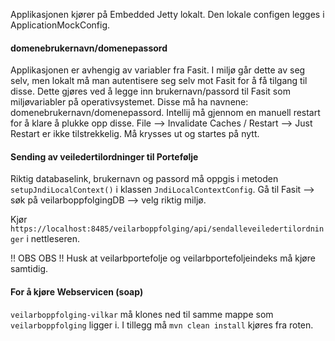 Applikasjonen kjører på Embedded Jetty lokalt. Den lokale configen legges i ApplicationMockConfig.

#### domenebrukernavn/domenepassord
Applikasjonen er avhengig av variabler fra Fasit. I miljø går dette av seg selv, men lokalt må man autentisere seg selv
mot Fasit for å få tilgang til disse. Dette gjøres ved å legge inn brukernavn/passord til Fasit som miljøvariabler
på operativsystemet. Disse må ha navnene: domenebrukernavn/domenepassord. Intellij må gjennom en manuell restart for å
klare å plukke opp disse. File --> Invalidate Caches / Restart --> Just Restart er ikke tilstrekkelig. Må krysses ut
og startes på nytt.

#### Sending av veiledertilordninger til Portefølje
Riktig databaselink, brukernavn og passord må oppgis i metoden ``setupJndiLocalContext()`` i klassen
``JndiLocalContextConfig``. Gå til Fasit --> søk på veilarboppfolgingDB --> velg riktig miljø.

Kjør ``https://localhost:8485/veilarboppfolging/api/sendalleveiledertilordninger`` i nettleseren.

!! OBS OBS !! Husk at veilarbportefolje og veilarbportefoljeindeks må kjøre samtidig.

#### For å kjøre Webservicen (soap)
``veilarboppfolging-vilkar`` må klones ned til samme mappe som ``veilarboppfolging`` ligger i. I tillegg må 
``mvn clean install`` kjøres fra roten.
